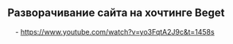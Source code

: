 ## Разворачивание сайта на хочтинге Beget
&nbsp;&nbsp;&nbsp;&nbsp;- https://www.youtube.com/watch?v=yo3FqtA2J9c&t=1458s

